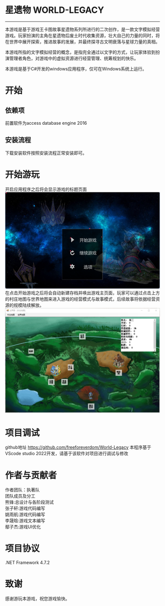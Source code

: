 # 星遗物 WORLD-LEGACY
---
本游戏是基于游戏王卡图故事星遗物系列所进行的二次创作，是一款文字模拟经营游戏。玩家扮演的主角在星遗物后废土时代收集资源，壮大自己的力量的同时，将在世界中展开探索，推进故事的发展，并最终探寻古文明衰落与星球力量的真相。

本游戏所指的文字模拟经营的概念，是指完全通过以文字的方式，让玩家体验到扮演管理者角色，对游戏中的虚拟资源进行经营管理、统筹规划的快乐。

本游戏是基于C#开发的windows应用程序，仅可在Windows系统上运行。

# 开始
## 依赖项
前置软件为access database engine 2016

## 安装流程
下载安装软件按照安装流程正常安装即可。

# 开始游玩
开启应用程序之后将会显示游戏的标题页面
![标题页面](标题页面.png)
在点击开始游戏之后将会自动新建存档并唤出游戏主页面，玩家可以通过点击上方的村庄地图与世界地图来进入游戏的经营模式与故事模式，后续故事将依据经营资源的规模陆续解放。
![游戏主页面](经营模式.png)

# 项目调试
github地址 https://github.com/freeforeverdom/World-Legacy
本程序基于VScode studio 2022开发，请基于该软件对项目进行调试与修改

# 作者与贡献者
作者团队：执著队  
团队成员及分工  
熊锋:总设计与各阶段测试  
张子轩:游戏代码编写  
姚雨航:游戏代码编写  
李晟晗:游戏文本编写  
鄢子杰:游戏UI优化  

# 项目协议
.NET Framework 4.7.2

# 致谢
感谢游玩本游戏，祝您游戏愉快。